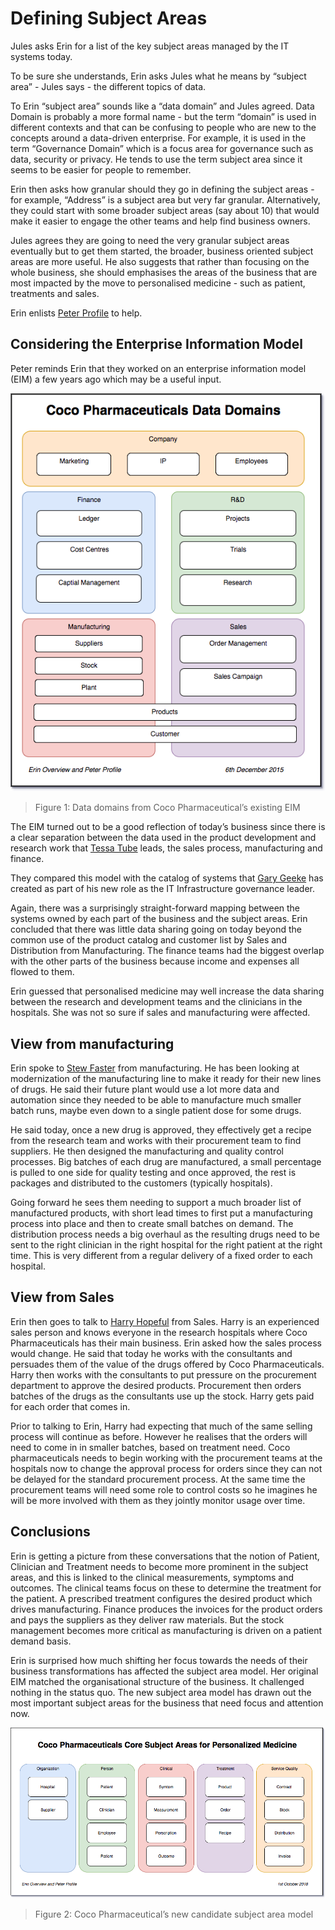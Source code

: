 <!-- SPDX-License-Identifier: Apache-2.0 -->
<!-- Copyright Contributors to the ODPi Data Governance project. -->
# Defining Subject Areas

Jules asks Erin for a list of the key subject areas managed by the IT systems today.

To be sure she understands, Erin asks Jules what he means by “subject area” - Jules says - the different topics of data.

To Erin “subject area” sounds like a “data domain” and Jules agreed.  Data Domain is probably a more formal name - but the term “domain” is used in different contexts and that can be confusing to people who are new to the concepts around a data-driven enterprise.  For example, it is used in the term “Governance Domain” which is a focus area for governance such as data, security or privacy.  He tends to use the term subject area since it seems to be easier for people to remember.

Erin then asks how granular should they go in defining the subject areas - for example, “Address” is a subject area but very far granular.  Alternatively, they could start with some broader subject areas (say about 10) that would make it easier to engage the other teams and help find business owners.

Jules agrees they are going to need the very granular subject areas eventually but to get them started, the broader, business oriented subject areas are more useful.  He also suggests that rather than focusing on the whole business, she should emphasises the areas of the business that are most impacted by the move to personalised medicine - such as patient, treatments and sales.

Erin enlists [Peter Profile](../../personas/peter-profile.md) to help.

## Considering the Enterprise Information Model

Peter reminds Erin that they worked on an enterprise information model (EIM) a few years ago which may be a useful input.

![Figure 1](coco-pharmaceuticals-eim-data-domains.png)
> Figure 1: Data domains from Coco Pharmaceutical’s existing EIM

The EIM turned out to be a good reflection of today’s business since there is a clear separation between the
data used in the product development and research work that [Tessa Tube](../../personas/tessa-tube.md) leads, the sales process,
manufacturing and finance.

They compared this model with the catalog of systems that [Gary Geeke](../../personas/gary-geeke.md) has created as part of his
new role as the IT Infrastructure governance leader.

Again, there was a surprisingly straight-forward mapping between the systems owned by each part of the business
and the subject areas.  Erin concluded that there was little data sharing going on today beyond the common
use of the product catalog and customer list by Sales and Distribution from Manufacturing.
The finance teams had the biggest overlap with the other parts of the business because income and expenses all
flowed to them.

Erin guessed that personalised medicine may well increase the data sharing between the research and development
teams and the clinicians in the hospitals.  She was not so sure if sales and manufacturing were affected.

## View from manufacturing

Erin spoke to [Stew Faster](../../personas/stew-faster.md) from manufacturing.
He has been looking at modernization of the manufacturing line
to make it ready for their new lines of drugs.
He said their future plant would use a lot more data and automation
since they needed to be able to manufacture much smaller batch runs,
maybe even down to a single patient dose for some drugs.

He said today, once a new drug is approved, they effectively get a recipe from the research team and works with their
procurement team to find suppliers.  He then designed the manufacturing and quality control processes.
Big batches of each drug are manufactured, a small percentage is pulled to one side for quality testing and once approved,
the rest is packages and distributed to the customers (typically hospitals).

Going forward he sees them needing to support a much broader list of manufactured products, with short
lead times to first put a manufacturing process into place and then to create small batches on demand.
The distribution process needs a big overhaul as the resulting drugs need to be sent to the right clinician
in the right hospital for the right patient at the right time.
This is very different from a regular delivery of a fixed order to each hospital.

## View from Sales

Erin then goes to talk to [Harry Hopeful](../../personas/harry-hopeful.md) from Sales.
Harry is an experienced sales person and knows everyone in the research hospitals where Coco Pharmaceuticals
has their main business.  Erin asked how the sales process would change.
He said that today he works with the consultants and persuades them of the value of the drugs offered by Coco Pharmaceuticals.
Harry then works with the consultants to put pressure on the procurement department to approve the desired products.
Procurement then orders batches of the drugs as the consultants use up the stock.
Harry gets paid for each order that comes in.

Prior to talking to Erin, Harry had expecting that much of the same selling process will continue as before.
However he realises that the orders will need to come in in smaller batches, based on treatment need.
Coco pharmaceuticals needs to begin working with the procurement teams at the hospitals now to change the
approval process for orders since they can not be delayed for the standard procurement process.
At the same time the procurement teams will need some role to control costs so he imagines he will be more involved
with them as they jointly monitor usage over time.

## Conclusions

Erin is getting a picture from these conversations that the notion of Patient, Clinician and Treatment
needs to become more prominent in the subject areas, and this is linked to the clinical measurements, symptoms and outcomes.
The clinical teams focus on these to determine the treatment for the patient.
A prescribed treatment configures the desired product which drives manufacturing.
Finance produces the invoices for the product orders and pays the suppliers as they deliver raw materials.
But the stock management becomes more critical as manufacturing is driven on a patient demand basis.

Erin is surprised how much shifting her focus towards the needs of their business transformations has affected
the subject area model.  Her original EIM matched the organisational structure of the business.
It challenged nothing in the status quo.
The new subject area model has drawn out the most important subject areas for the business that need
focus and attention now.

![Figure 2](coco-pharmaceuticals-core-subject-areas.png)
> Figure 2: Coco Pharmaceutical’s new candidate subject area model

